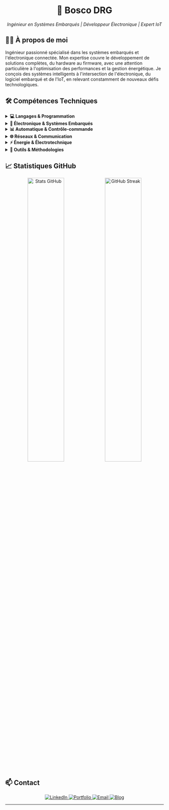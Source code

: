 <div align="center">
  <h1>🚀 Bosco DRG</h1>
  <p><i>Ingénieur en Systèmes Embarqués | Développeur Électronique | Expert IoT</i></p>
</div>

## 👨‍💻 À propos de moi

Ingénieur passionné spécialisé dans les systèmes embarqués et l'électronique connectée. Mon expertise couvre le développement de solutions complètes, du hardware au firmware, avec une attention particulière à l'optimisation des performances et la gestion énergétique. Je conçois des systèmes intelligents à l'intersection de l'électronique, du logiciel embarqué et de l'IoT, en relevant constamment de nouveaux défis technologiques.

## 🛠️ Compétences Techniques

<details>
  <summary><b>💻 Langages & Programmation</b></summary>
  <div align="left">
    <img src="[def2]" alt="Programming Languages" />
  </div>
</details>

<details>
    <summary><b>🔌 Électronique & Systèmes Embarqués</b></summary>
    <ul>
        <li><b>Microcontrôleurs</b> : Arduino, Raspberry Pi, ARM Cortex-M, PIC, ESP32, STM32</li>
        <li><b>Conception électronique</b> : Schématique, PCB design, Électronique analogique et numérique</li>
        <li><b>Instrumentation</b> : Oscilloscopes, Analyseurs logiques, Multimètres, Générateurs de signaux</li>
        <li><b>FPGA</b> : Initiation à VHDL, Conception logique</li>
    </ul>
</details>

<details>
    <summary><b>📊 Automatique & Contrôle-commande</b></summary>
    <ul>
        <li>Systèmes asservis, Régulation PID, Modélisation de systèmes</li>
        <li>Automates programmables industriels (API)</li>
        <li>Supervision et interfaces homme-machine (IHM)</li>
    </ul>
</details>

<details>
        <summary><b>🌐 Réseaux & Communication</b></summary>
        <ul>
                <li><b>Protocoles embarqués</b> : I2C, SPI, UART, CAN, RS-485, Modbus</li>
                <li><b>Communications sans fil</b> : Bluetooth, Wi-Fi, LoRaWAN, Zigbee, LTE-M</li>
                <li><b>Réseaux industriels</b> : Ethernet industriel</li>
                <li><b>Architecture réseau</b> : TCP/IP, Mise en place de serveurs IoT</li>
        </ul>
</details>

<details>
    <summary><b>⚡ Énergie & Électrotechnique</b></summary>
    <ul>
        <li>Distribution électrique, Habilitations électriques</li>
        <li>Électronique de puissance, Convertisseurs statiques</li>
    </ul>
</details>

<details>
        <summary><b>🔧 Outils & Méthodologies</b></summary>
        <ul>
                <li><b>IDE & Éditeurs</b> : Visual Studio Code, MATLAB</li>
                <li><b>Version Control</b> : Git, GitHub</li>
                <li><b>Conception</b> : KiCad, EasyEDA, MATLAB/Simulink</li>
                <li><b>Développement</b> : MPLAB, STM32CubeIDE, Arduino IDE, PlatformIO, Visual Studio Code</li>
        </ul>
</details>

## 📈 Statistiques GitHub

<div align="center">
  <img src="https://github-readme-stats.vercel.app/api?username=bosco-drg&show_icons=true&theme=tokyonight&hide_border=true&custom_title=Contributions%20GitHub" width="48%" alt="Stats GitHub"/>
  <img src="https://github-readme-streak-stats.herokuapp.com/?user=bosco-drg&theme=tokyonight&hide_border=true" width="48%" alt="GitHub Streak"/>
</div>

## 📫 Contact
<div align="center">
    <a href="https://www.linkedin.com/in/bosco-de-rauglaudre/">
        <img src="https://img.shields.io/badge/LinkedIn-0A66C2?style=for-the-badge&logo=linkedin&logoColor=white" alt="LinkedIn" />
    </a>
    <a href="https://bosco-drg.fr">
        <img src="https://img.shields.io/badge/Portfolio-4285F4?style=for-the-badge&logo=firefox-browser&logoColor=white" alt="Portfolio" />
    </a>
    <a href="mailto:boscoderauglaudre.pro@gmail.com">
        <img src="https://img.shields.io/badge/Gmail-EA4335?style=for-the-badge&logo=gmail&logoColor=white" alt="Email" />
    </a>
    <a href="https://bosco-drg.fr/blog">
        <img src="https://img.shields.io/badge/Blog-212121?style=for-the-badge&logo=hashnode&logoColor=white" alt="Blog" />
    </a>
</div>

---


[def]: https://img.shields.io/badge/Blog-FF5722?style=for-the-badge&logo=blogger&logoColor=whit
[def2]: https://skillicons.dev/icons?i=c,cpp,python,js,html,cs